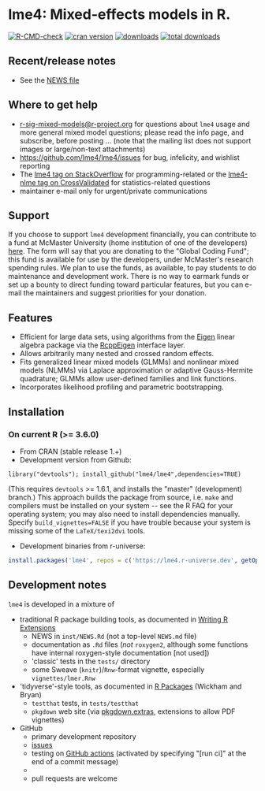 lme4: Mixed-effects models in R.
====

<!-- badges: start -->
[![R-CMD-check](https://github.com/lme4/lme4/workflows/R-CMD-check/badge.svg)](https://github.com/lme4/lme4/actions)
[![cran version](http://www.r-pkg.org/badges/version/lme4)](https://cran.r-project.org/package=lme4)
[![downloads](http://cranlogs.r-pkg.org/badges/lme4)](http://cranlogs.r-pkg.org/badges/lme4)
[![total downloads](http://cranlogs.r-pkg.org/badges/grand-total/lme4)](http://cranlogs.r-pkg.org/badges/grand-total/lme4)
<!-- badges: start -->

## Recent/release notes

* See the [NEWS file](https://github.com/lme4/lme4/blob/master/inst/NEWS.Rd)

## Where to get help

- [r-sig-mixed-models@r-project.org](https://stat.ethz.ch/mailman/listinfo/r-sig-mixed-models) for questions about `lme4` usage and more general mixed model questions; please read the info page, and subscribe, before posting ... (note that the mailing list does not support images or large/non-text attachments)
- https://github.com/lme4/lme4/issues for bug, infelicity, and wishlist reporting
- The [lme4 tag on StackOverflow](https://stackoverflow.com/questions/tagged/lme4) for programming-related or the [lme4-nlme tag on CrossValidated](https://stats.stackexchange.com/questions/tagged/lme4-nlme) for statistics-related questions
- maintainer e-mail only for urgent/private communications

## Support

If you choose to support `lme4` development financially, you can contribute to a fund at McMaster University (home institution of one of the developers) [here](https://secureca.imodules.com/s/1439/17/giving/form.aspx?sid=1439&gid=1&pgid=770&cid=1618&dids=2413&bledit=1&appealcode=18C9). The form will say that you are donating to the "Global Coding Fund"; this fund is available for use by the developers, under McMaster's research spending rules. We plan to use the funds, as available, to pay students to do maintenance and development work. There is no way to earmark funds or set up a bounty to direct funding toward particular features, but you can e-mail the maintainers and suggest priorities for your donation.

## Features

* Efficient for large data sets, using algorithms from the
[Eigen](http://eigen.tuxfamily.org/index.php?title=Main_Page)
linear algebra package via the [RcppEigen](https://cran.r-project.org/package=RcppEigen)
interface layer.
* Allows arbitrarily many nested and crossed random effects.
* Fits generalized linear mixed models (GLMMs) and nonlinear mixed models (NLMMs) via Laplace approximation
or adaptive Gauss-Hermite quadrature; GLMMs allow user-defined families and link functions.
* Incorporates likelihood profiling and parametric bootstrapping.

## Installation

### On current R (>= 3.6.0)

* From CRAN (stable release 1.+)
* Development version from Github:
```
library("devtools"); install_github("lme4/lme4",dependencies=TRUE)
```
(This requires `devtools` >= 1.6.1, and installs the "master" (development) branch.)
This approach builds the package from source, i.e. `make` and compilers must be installed on your system -- see the R FAQ for your operating system; you may also need to install dependencies manually. Specify `build_vignettes=FALSE` if you have trouble because your system is missing some of the `LaTeX/texi2dvi` tools.
* Development binaries from r-universe:
```r
install.packages('lme4', repos = c('https://lme4.r-universe.dev', getOption("repos")[["CRAN"]]))
```

## Development notes

`lme4` is developed in a mixture of

* traditional R package building tools, as documented in [Writing R Extensions](cran.r-project.org/doc/manuals/r-devel/R-exts.html#Documenting-functions)
   * NEWS in `inst/NEWS.Rd` (not a top-level `NEWS.md` file)
   * documentation as `.Rd` files (*not* `roxygen2`, although some functions have internal roxygen-style documentation [not used])
   * 'classic' tests in the `tests/` directory
   * some Sweave (`knitr`)/`Rnw`-format vignette, especially `vignettes/lmer.Rnw`
* 'tidyverse'-style tools, as documented in [R Packages](https://r-pkgs.org/) (Wickham and Bryan)
   * `testthat` tests, in `tests/testthat`
   * `pkgdown` web site (via [pkgdown.extras](https://github.com/HenrikBengtsson/pkgdown.extras), extensions to allow PDF vignettes)
* GitHub 
   * primary development repository
   * [issues](https://github.com/lme4/lme4/issues)
   * testing on [GitHub actions](https://github.com/lme4/lme4/actions) (activated by specifying "[run ci]" at the end of a commit message)
   *
   * pull requests are welcome
